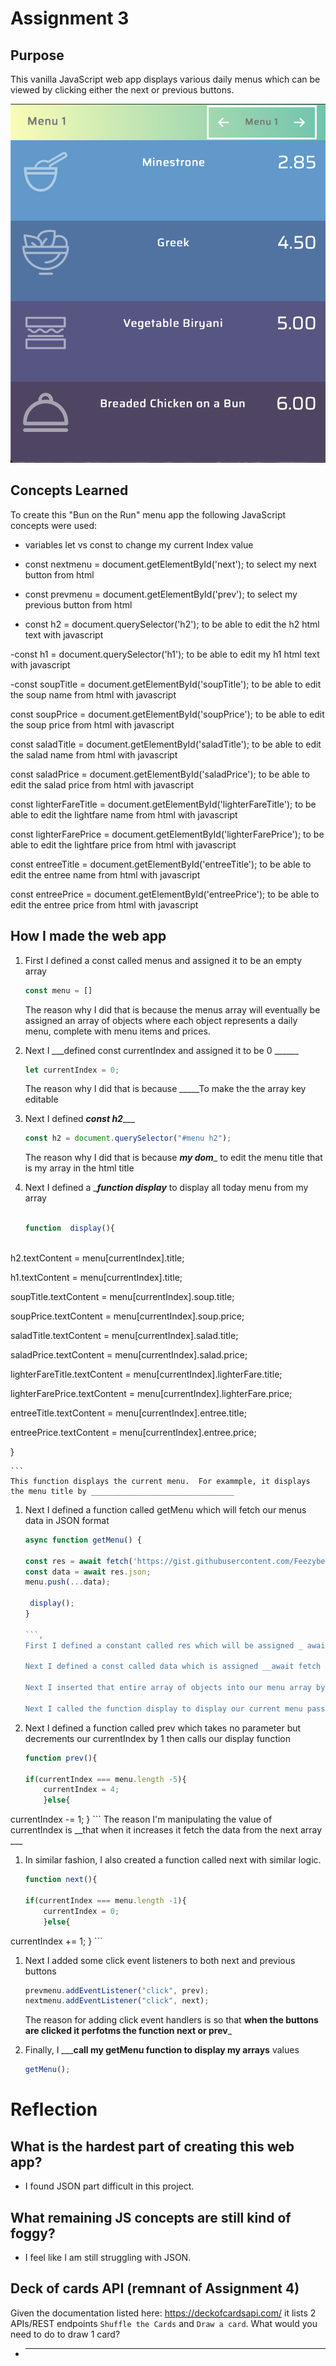 # Assignment 3

## Purpose

This vanilla JavaScript web app displays various daily menus which can be viewed by clicking either the next or previous buttons.  

![Image of app](app.JPG)

## Concepts Learned

To create this "Bun on the Run" menu app the following JavaScript concepts were used:

- variables let vs const  to change my current Index value

- const nextmenu = document.getElementById('next'); to select my next button from html

- const prevmenu = document.getElementById('prev'); to select my previous button from html

- const h2 = document.querySelector('h2'); to be able to edit the h2 html text with javascript

-const h1 = document.querySelector('h1'); to be able to edit my h1 html text with javascript

-const soupTitle = document.getElementById('soupTitle');   to be able to edit the soup name from html with javascript

const soupPrice = document.getElementById('soupPrice');    to be able to edit the soup price from html with javascript

const saladTitle = document.getElementById('saladTitle');    to be able to edit the salad name from html with javascript

const saladPrice = document.getElementById('saladPrice');    to be able to edit the salad price from html with javascript

const lighterFareTitle = document.getElementById('lighterFareTitle');     to be able to edit the lightfare name from html with javascript

const lighterFarePrice = document.getElementById('lighterFarePrice');   to be able to edit the lightfare price from html with javascript

const entreeTitle = document.getElementById('entreeTitle');    to be able to edit the entree name from html with javascript

const entreePrice = document.getElementById('entreePrice');    to be able to edit the entree price from html with javascript

## How I made the web app

1. First I defined a const called menus and assigned it to be an empty array
    ```js
    const menu = []
    ```
    The reason why I did that is because the menus array will eventually be assigned an array of objects where each object represents a daily menu, complete with menu items and prices.

1. Next I ___defined const currentIndex and assigned it to be 0 ______
    ```js
    let currentIndex = 0;
    ```
    The reason why I did that is because _____To make the the array key editable
    

1. Next I defined ___const h2______
    ```js
    const h2 = document.querySelector("#menu h2");
    ```
    The reason why I did that is because ___my dom____ to edit the menu title that is my array in the html title 

1. Next I defined a ____function display___ to display all today menu from my array
    ```js

    function  display(){
	


h2.textContent = menu[currentIndex].title;
	
h1.textContent = menu[currentIndex].title;

soupTitle.textContent = menu[currentIndex].soup.title;

soupPrice.textContent = menu[currentIndex].soup.price;

saladTitle.textContent = menu[currentIndex].salad.title;

saladPrice.textContent = menu[currentIndex].salad.price;

lighterFareTitle.textContent = menu[currentIndex].lighterFare.title;

lighterFarePrice.textContent = menu[currentIndex].lighterFare.price;

entreeTitle.textContent = menu[currentIndex].entree.title;

entreePrice.textContent = menu[currentIndex].entree.price;

}

    ```
    This function displays the current menu.  For exammple, it displays the menu title by ________________________________

1. Next I defined a function called getMenu which will fetch our menus data in JSON format
    ```js
    async function getMenu() {
	
	const res = await fetch('https://gist.githubusercontent.com/Feezybellz/10c25fbfa62f36d34dfec1ec6fc1b445/raw/63d6bef4da37700dc87b85333978c77d10152122/menu.json');
	const data = await res.json;
	menu.push(...data);
	
	 display();
	}

    ```,
    First I defined a constant called res which will be assigned _ await fetch(url)___to load the json file
 
    Next I defined a const called data which is assigned __await fetch res.json()___to get the data from the loaded json file___.

    Next I inserted that entire array of objects into our menu array by _____pushing is with spread operator_____.  

    Next I called the function display to display our current menu passing in the argument of our first menu in our array

1.  Next I defined a function called prev which takes no parameter but decrements our currentIndex by 1 then calls our display function
    ```js
    function prev(){

	if(currentIndex === menu.length -5){
		currentIndex = 4;
		}else{
currentIndex -= 1;
}
    ```
    The reason I'm manipulating the value of currentIndex is __that when it increases it fetch the data from the  next array ___

1.  In similar fashion, I also created a function called next with similar logic.
    ```js
    function next(){
	
	if(currentIndex === menu.length -1){
		currentIndex = 0;
		}else{
currentIndex += 1;
}
    ```

1.  Next I added some click event listeners to both next and previous buttons
    ```js
    prevmenu.addEventListener("click", prev);
    nextmenu.addEventListener("click", next);
    ```
    The reason for adding click event handlers is so that __when the buttons are clicked it perfotms the function next or prev___

1.  Finally, I _____call my getMenu function to display my arrays__ values
    ```js
    getMenu();
    ```

# Reflection
## What is the hardest part of creating this web app?
- I found JSON part difficult in this project.

## What remaining JS concepts are still kind of foggy?
- I feel like I am still struggling with JSON.

## Deck of cards API (remnant of Assignment 4)
Given the documentation listed here: https://deckofcardsapi.com/ it lists 2 APIs/REST endpoints `Shuffle the Cards` and `Draw a card`.  What would you need to do to draw 1 card?
- ________________________________________

